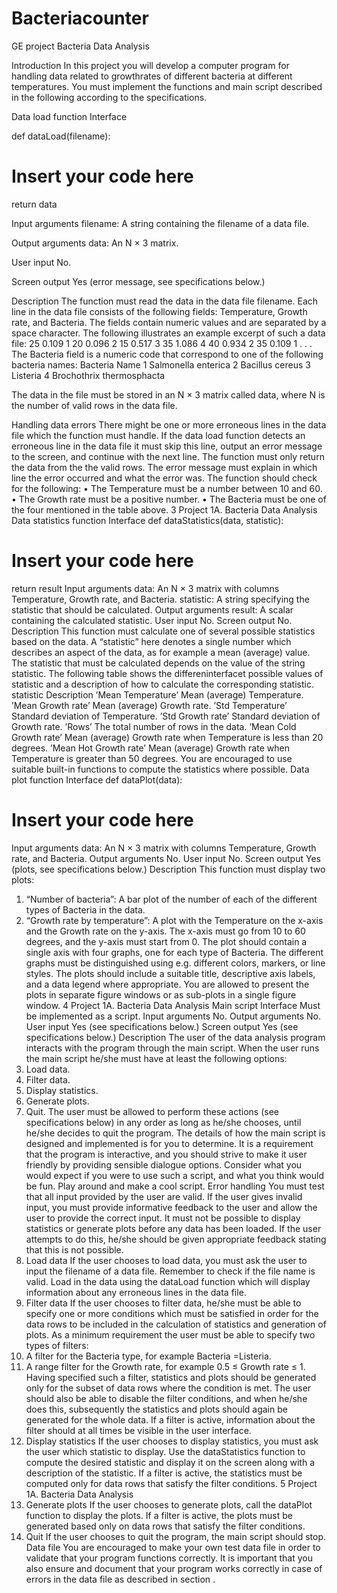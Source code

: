 # Bacteriacounter
GE project
Bacteria Data Analysis

Introduction
In this project you will develop a computer program for handling data related to growthrates of different
bacteria at different temperatures. You must implement the functions and main script described in the
following according to the specifications.

Data load function
Interface 

def dataLoad(filename):
# Insert your code here
return data

Input arguments 
filename: A string containing the filename of a data file.

Output arguments 
data: An N × 3 matrix.

User input 
No.

Screen output 
Yes (error message, see specifications below.)

Description The function must read the data in the data file filename. Each line in the data file
consists of the following fields:
Temperature, Growth rate, and Bacteria.
The fields contain numeric values and are separated by a space character. The following illustrates an example excerpt of such a data file:
25 0.109 1
20 0.096 2
15 0.517 3
35 1.086 4
40 0.934 2
35 0.109 1
.
.
.
The Bacteria field is a numeric code that correspond to one of the following bacteria
names:
Bacteria Name
1 Salmonella enterica
2 Bacillus cereus
3 Listeria
4 Brochothrix thermosphacta

The data in the file must be stored in an N × 3 matrix called data, where N is the
number of valid rows in the data file.

Handling data errors There might be one or more erroneous lines in the data file which the function must
handle. If the data load function detects an erroneous line in the data file it must
skip this line, output an error message to the screen, and continue with the next line.
The function must only return the data from the the valid rows. The error message
must explain in which line the error occurred and what the error was. The function
should check for the following:
• The Temperature must be a number between 10 and 60.
• The Growth rate must be a positive number.
• The Bacteria must be one of the four mentioned in the table above.
3
Project 1A. Bacteria Data Analysis
Data statistics function
Interface def dataStatistics(data, statistic):
# Insert your code here
return result
Input arguments data: An N × 3 matrix with columns Temperature, Growth rate, and Bacteria.
statistic: A string specifying the statistic that should be calculated.
Output arguments result: A scalar containing the calculated statistic.
User input No.
Screen output No.
Description This function must calculate one of several possible statistics based on the data. A
“statistic” here denotes a single number which describes an aspect of the data, as for
example a mean (average) value. The statistic that must be calculated depends on
the value of the string statistic. The following table shows the differeninterfacet
possible values of statistic and a description of how to calculate the corresponding
statistic.
statistic Description
’Mean Temperature’ Mean (average) Temperature.
’Mean Growth rate’ Mean (average) Growth rate.
’Std Temperature’ Standard deviation of Temperature.
’Std Growth rate’ Standard deviation of Growth rate.
’Rows’ The total number of rows in the data.
’Mean Cold Growth rate’ Mean (average) Growth rate when Temperature
is less than 20 degrees.
’Mean Hot Growth rate’ Mean (average) Growth rate when Temperature
is greater than 50 degrees.
You are encouraged to use suitable built-in functions to compute the statistics where
possible.
Data plot function
Interface def dataPlot(data):
# Insert your code here
Input arguments data: An N × 3 matrix with columns Temperature, Growth rate, and Bacteria.
Output arguments No.
User input No.
Screen output Yes (plots, see specifications below.)
Description This function must display two plots:
1. “Number of bacteria”: A bar plot of the number of each of the different types of
Bacteria in the data.
2. “Growth rate by temperature”: A plot with the Temperature on the x-axis and the
Growth rate on the y-axis. The x-axis must go from 10 to 60 degrees, and the
y-axis must start from 0. The plot should contain a single axis with four graphs,
one for each type of Bacteria. The different graphs must be distinguished using
e.g. different colors, markers, or line styles.
The plots should include a suitable title, descriptive axis labels, and a data legend
where appropriate. You are allowed to present the plots in separate figure windows
or as sub-plots in a single figure window.
4
Project 1A. Bacteria Data Analysis
Main script
Interface Must be implemented as a script.
Input arguments No.
Output arguments No.
User input Yes (see specifications below.)
Screen output Yes (see specifications below.)
Description The user of the data analysis program interacts with the program through the main
script. When the user runs the main script he/she must have at least the following
options:
1. Load data.
2. Filter data.
3. Display statistics.
4. Generate plots.
5. Quit.
The user must be allowed to perform these actions (see specifications below) in any
order as long as he/she chooses, until he/she decides to quit the program. The details
of how the main script is designed and implemented is for you to determine. It is a
requirement that the program is interactive, and you should strive to make it user
friendly by providing sensible dialogue options. Consider what you would expect if
you were to use such a script, and what you think would be fun. Play around and
make a cool script.
Error handling You must test that all input provided by the user are valid. If the user gives invalid
input, you must provide informative feedback to the user and allow the user to provide
the correct input.
It must not be possible to display statistics or generate plots before any data has been
loaded. If the user attempts to do this, he/she should be given appropriate feedback
stating that this is not possible.
1. Load data If the user chooses to load data, you must ask the user to input the filename of a data
file. Remember to check if the file name is valid. Load in the data using the dataLoad
function which will display information about any erroneous lines in the data file.
2. Filter data If the user chooses to filter data, he/she must be able to specify one or more conditions
which must be satisfied in order for the data rows to be included in the calculation of
statistics and generation of plots. As a minimum requirement the user must be able
to specify two types of filters:
1. A filter for the Bacteria type, for example Bacteria =Listeria.
2. A range filter for the Growth rate, for example 0.5 ≤ Growth rate ≤ 1.
Having specified such a filter, statistics and plots should be generated only for the
subset of data rows where the condition is met. The user should also be able to disable
the filter conditions, and when he/she does this, subsequently the statistics and plots
should again be generated for the whole data. If a filter is active, information about
the filter should at all times be visible in the user interface.
3. Display statistics If the user chooses to display statistics, you must ask the user which statistic to display.
Use the dataStatistics function to compute the desired statistic and display it on
the screen along with a description of the statistic. If a filter is active, the statistics
must be computed only for data rows that satisfy the filter conditions.
5
Project 1A. Bacteria Data Analysis
4. Generate plots If the user chooses to generate plots, call the dataPlot function to display the plots.
If a filter is active, the plots must be generated based only on data rows that satisfy
the filter conditions.
5. Quit If the user chooses to quit the program, the main script should stop.
Data file You are encouraged to make your own test data file in order to validate that your
program functions correctly. It is important that you also ensure and document that
your program works correctly in case of errors in the data file as described in section .
